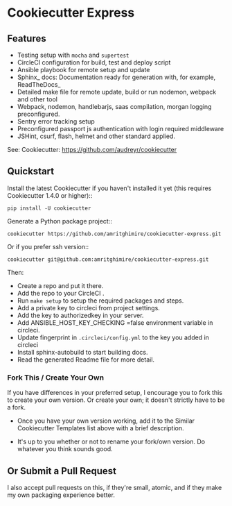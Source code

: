 
Cookiecutter Express
======================


Features
--------

* Testing setup with `mocha` and `supertest`
* CircleCI configuration for build, test and deploy script
* Ansible playbook for remote setup and update
* Sphinx_ docs: Documentation ready for generation with, for example, ReadTheDocs_
* Detailed make file for remote update, build or run nodemon, webpack and other tool
* Webpack, nodemon, handlebarjs, saas compilation, morgan logging preconfigured.
* Sentry error tracking setup
* Preconfigured passport js authentication with login required middleware
* JSHint, csurf, flash, helmet and other standard applied.

See: Cookiecutter: https://github.com/audreyr/cookiecutter


Quickstart
----------

Install the latest Cookiecutter if you haven't installed it yet (this requires
Cookiecutter 1.4.0 or higher)::

    pip install -U cookiecutter

Generate a Python package project::

    cookiecutter https://github.com/amritghimire/cookiecutter-express.git

Or if you prefer ssh version::

    cookiecutter git@github.com:amritghimire/cookiecutter-express.git

Then:

* Create a repo and put it there.
* Add the repo to your CircleCI .
* Run ``make setup`` to setup the required packages and steps.
* Add a private key to circleci from project settings.
* Add the key to authorizedkey in your server.
* Add ANSIBLE_HOST_KEY_CHECKING  =false environment variable in circleci. 
* Update fingerprint in `.circleci/config.yml` to the key you added in circleci
* Install sphinx-autobuild to start building docs.
* Read the generated Readme file for more detail.

### Fork This / Create Your Own

If you have differences in your preferred setup, I encourage you to fork this
to create your own version. Or create your own; it doesn't strictly have to
be a fork.

* Once you have your own version working, add it to the Similar Cookiecutter
  Templates list above with a brief description.

* It's up to you whether or not to rename your fork/own version. Do whatever
  you think sounds good.

Or Submit a Pull Request
--------------------------

I also accept pull requests on this, if they're small, atomic, and if they
make my own packaging experience better.
